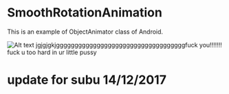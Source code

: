 # SmoothRotationAnimation

This is an example of ObjectAnimator class of Android.

![Alt text](https://firebasestorage.googleapis.com/v0/b/ai-chat-bf1cc.appspot.com/o/Screenshot_1480945597.png?alt=media&token=3edaa4e4-c862-4b24-8495-20bfc036a6d7?raw=true "Optional Title")
jgjgjgkjgggggggggggggggggggggggggggggggggggfuck you!!!!!!!
fuck u too hard in ur little pussy
# update for subu 14/12/2017
